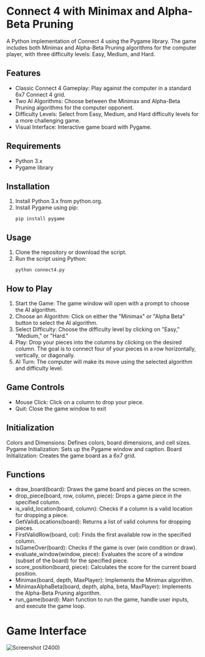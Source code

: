 # Connect 4 with Minimax and Alpha-Beta Pruning

A Python implementation of Connect 4 using the Pygame library. The game includes both Minimax and Alpha-Beta Pruning algorithms for the computer player, with three difficulty levels: Easy, Medium, and Hard.

## Features
- Classic Connect 4 Gameplay: Play against the computer in a standard 6x7 Connect 4 grid.
- Two AI Algorithms: Choose between the Minimax and Alpha-Beta Pruning algorithms for the computer opponent.
- Difficulty Levels: Select from Easy, Medium, and Hard difficulty levels for a more challenging game.
- Visual Interface: Interactive game board with Pygame.
  
## Requirements
- Python 3.x
- Pygame library

## Installation
1. Install Python 3.x from python.org.
2. Install Pygame using pip:
   ```
   pip install pygame
   ```

  ## Usage
1. Clone the repository or download the script.
1. Run the script using Python:
   ```
   python connect4.py
   ```

## How to Play
1. Start the Game: The game window will open with a prompt to choose the AI algorithm.
2. Choose an Algorithm: Click on either the "Minimax" or "Alpha Beta" button to select the AI algorithm.
3. Select Difficulty: Choose the difficulty level by clicking on "Easy," "Medium," or "Hard."
4. Play: Drop your pieces into the columns by clicking on the desired column. The goal is to connect four of your pieces in a row horizontally, vertically, or diagonally.
5. AI Turn: The computer will make its move using the selected algorithm and difficulty level.


## Game Controls
- Mouse Click: Click on a column to drop your piece.
- Quit: Close the game window to exit

## Initialization
Colors and Dimensions: Defines colors, board dimensions, and cell sizes.
Pygame Initialization: Sets up the Pygame window and caption.
Board Initialization: Creates the game board as a 6x7 grid.

## Functions
- draw_board(board): Draws the game board and pieces on the screen.
- drop_piece(board, row, column, piece): Drops a game piece in the specified column.
- is_valid_location(board, column): Checks if a column is a valid location for dropping a piece.
- GetValidLocations(board): Returns a list of valid columns for dropping pieces.
- FirstValidRow(board, col): Finds the first available row in the specified column.
- IsGameOver(board): Checks if the game is over (win condition or draw).
- evaluate_window(window, piece): Evaluates the score of a window (subset of the board) for the specified piece.
- score_position(board, piece): Calculates the score for the current board position.
- Minimax(board, depth, MaxPlayer): Implements the Minimax algorithm.
- MinimaxAlphaBeta(board, depth, alpha, beta, MaxPlayer): Implements the Alpha-Beta Pruning algorithm.
- run_game(board): Main function to run the game, handle user inputs, and execute the game loop.


# Game Interface
![Screenshot (2400)](https://github.com/sottohy/Connect-4-game/assets/91037437/25be0067-2cc7-46be-9e0a-6776affb2bb1)
